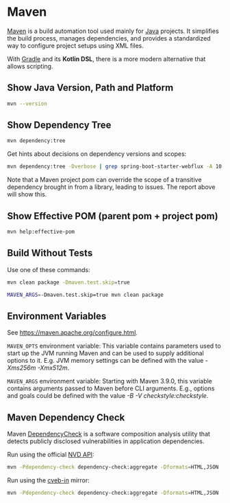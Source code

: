 # Maven

[Maven](https://maven.apache.org/) is a build automation tool used mainly for [Java](..) projects. It simplifies the
build process, manages dependencies, and provides a standardized way to configure project setups using XML files.

With [Gradle](https://docs.gradle.org/current/userguide/userguide.html) and its **Kotlin DSL**,
there is a more modern alternative that allows scripting.

## Show Java Version, Path and Platform

```bash
mvn --version
```

## Show Dependency Tree

```bash
mvn dependency:tree
```

Get hints about decisions on dependency versions and scopes:

```bash
mvn dependency:tree -Dverbose | grep spring-boot-starter-webflux -A 10 -B 20
```

Note that a Maven project pom can override the scope of a transitive dependency brought in from a library, leading to
issues. The report above will show this.

## Show Effective POM (parent pom + project pom)

```bash
mvn help:effective-pom
```

## Build Without Tests

Use one of these commands:

```bash
mvn clean package -Dmaven.test.skip=true
```

```bash
MAVEN_ARGS=-Dmaven.test.skip=true mvn clean package
```

## Environment Variables

See <https://maven.apache.org/configure.html>.

`MAVEN_OPTS` environment variable:
This variable contains parameters used to start up the JVM running Maven and can be used to supply additional options
to it. E.g. JVM memory settings can be defined with the value *-Xms256m -Xmx512m*.

`MAVEN_ARGS` environment variable:
Starting with Maven 3.9.0, this variable contains arguments passed to Maven before CLI arguments. E.g., options and
goals could be defined with the value *-B -V checkstyle:checkstyle*.

## Maven Dependency Check

Maven [DependencyCheck](https://github.com/dependency-check/DependencyCheck) is a software composition analysis utility
that detects publicly disclosed vulnerabilities in application dependencies.

Run using the official [NVD API](https://nvd.nist.gov/developers/vulnerabilities):

```bash
mvn -Pdependency-check dependency-check:aggregate -Dformats=HTML,JSON -DnvdApiKey="$NVD_API_KEY"
```

Run using the [cveb-in](https://cveb.in/) mirror:

```bash
mvn -Pdependency-check dependency-check:aggregate -Dformats=HTML,JSON -DnvdDatafeedUrl="https://mirror.cveb.in/nvd/json/cve/1.1/nvdcve-1.1-{0}.json.gz"
```
